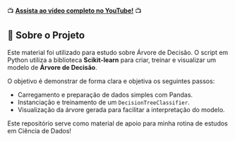 📺 **[Assista ao vídeo completo no YouTube!](https://youtu.be/iFv2-PLhKHw)** 📺

## 🎯 Sobre o Projeto

Este material foi utilizado para estudo sobre Árvore de Decisão. O script em Python utiliza a biblioteca **Scikit-learn** para criar, treinar e visualizar um modelo de **Árvore de Decisão**.

O objetivo é demonstrar de forma clara e objetiva os seguintes passos:
* Carregamento e preparação de dados simples com Pandas.
* Instanciação e treinamento de um `DecisionTreeClassifier`.
* Visualização da árvore gerada para facilitar a interpretação do modelo.

Este repositório serve como material de apoio para minha rotina de estudos em Ciência de Dados!